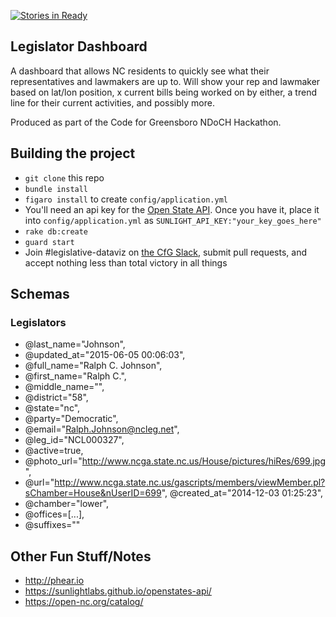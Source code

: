 [![Stories in Ready](https://badge.waffle.io/codeforgso/legislative-dataviz.png?label=ready&title=Ready)](https://waffle.io/codeforgso/legislative-dataviz)
## Legislator Dashboard
A dashboard that allows NC residents to quickly see what their representatives and lawmakers are up to. Will show your rep and lawmaker based on lat/lon position, x current bills being worked on by either, a trend line for their current activities, and possibly more.

Produced as part of the Code for Greensboro NDoCH Hackathon.

## Building the project

- `git clone` this repo
- `bundle install`
- `figaro install` to create `config/application.yml`
- You'll need an api key for the [Open State API](https://sunlightlabs.github.io/openstates-api/). Once you have it, place it into `config/application.yml` as `SUNLIGHT_API_KEY:"your_key_goes_here"`
- `rake db:create`
- `guard start`
- Join #legislative-dataviz on [the CfG Slack](http://slack.codeforgreensboro.org), submit pull requests, and accept nothing less than total victory in all things

## Schemas
### Legislators

- @last_name="Johnson",
- @updated_at="2015-06-05 00:06:03",
- @full_name="Ralph C. Johnson",
- @first_name="Ralph C.",
- @middle_name="",
- @district="58",
- @state="nc",
- @party="Democratic",
- @email="Ralph.Johnson@ncleg.net",
- @leg_id="NCL000327",
- @active=true,
- @photo_url="http://www.ncga.state.nc.us/House/pictures/hiRes/699.jpg",
- @url="http://www.ncga.state.nc.us/gascripts/members/viewMember.pl?sChamber=House&nUserID=699", @created_at="2014-12-03 01:25:23",
- @chamber="lower",
- @offices=[...],
- @suffixes=""

## Other Fun Stuff/Notes

- http://phear.io
- https://sunlightlabs.github.io/openstates-api/
- https://open-nc.org/catalog/
